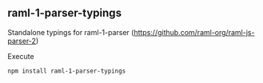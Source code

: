 ## raml-1-parser-typings
Standalone typings for raml-1-parser (https://github.com/raml-org/raml-js-parser-2)

Execute 
```
npm install raml-1-parser-typings 
```
